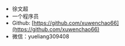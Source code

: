- 徐文超
- 一个程序员
- Github: [https://github.com/xuwenchao66](https://github.com/xuwenchao66)
- 微信：yueliang309408
